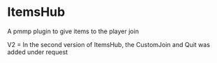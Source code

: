 # ItemsHub
A pmmp plugin to give items to the player join

V2 = In the second version of ItemsHub, the CustomJoin and Quit was added under request
